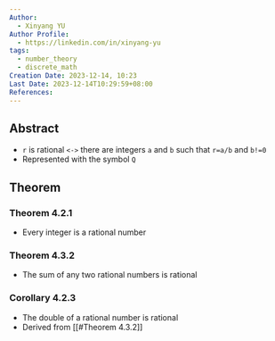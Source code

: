```yaml
---
Author:
  - Xinyang YU
Author Profile:
  - https://linkedin.com/in/xinyang-yu
tags:
  - number_theory
  - discrete_math
Creation Date: 2023-12-14, 10:23
Last Date: 2023-12-14T10:29:59+08:00
References: 
---
```

## Abstract
- `r` is rational `<->` there are integers `a` and `b` such that `r=a/b` and `b!=0`
- Represented with the symbol `Q`

## Theorem
### Theorem 4.2.1
- Every integer is a rational number
### Theorem 4.3.2
- The sum of any two rational numbers is rational
### Corollary 4.2.3
- The double of a rational number is rational 
- Derived from [[#Theorem 4.3.2]]